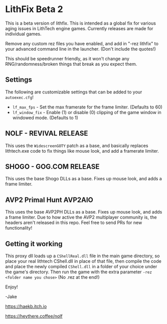 # LithFix Beta 2

This is a beta version of lithfix. This is intended as a global fix for various aging issues in LithTech engine games. Currently releases are made for individual games.

Remove any custom rez files you have enabled, and add in "-rez lithfix" to your advanced command line in the launcher. (Don't include the quotes!)

This should be speedrunner friendly, as it won't change any RNG/randomness/broken things that break as you expect them.

## Settings

The following are customizable settings that can be added to your `autoexec.cfg`!

 - `lf_max_fps` - Set the max framerate for the frame limiter. (Defaults to 60)
 - `lf_window_fix` - Enable (1) or disable (0) clipping of the game window in windowed mode. (Defaults to 1)

## NOLF - REVIVAL RELEASE

This uses the `WidescreenGOTY` patch as a base, and basically replaces lithtech.exe code to fix things like mouse look, and add a framerate limiter.

## SHOGO - GOG.COM RELEASE

This uses the base Shogo DLLs as a base. Fixes up mouse look, and adds a frame limiter.

## AVP2 Primal Hunt AVP2AIO

This uses the base AVP2PH DLLs as a base. Fixes up mouse look, and adds a frame limiter. Due to how active the AVP2 multiplayer community is, the headers aren't released in this repo. Feel free to send PRs for new functionality!

## Getting it working

This proxy dll loads up a `CShellReal.dll` file in the main game directory, so place your real lithtech CShell.dll in place of that file, then compile the code and place the newly compiled `CShell.dll` in a folder of your choice under the game's directory. Then run the game with the extra parameter `-rez <folder name you chose>` (No .rez at the end!)

Enjoy!

-Jake

https://haekb.itch.io

https://heythere.coffee/nolf


